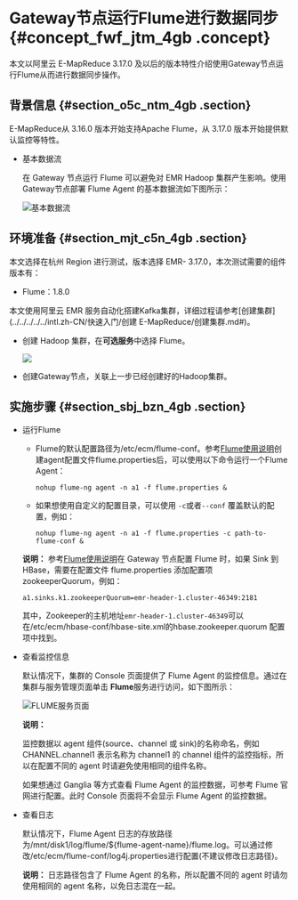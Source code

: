 # Gateway节点运行Flume进行数据同步 {#concept_fwf_jtm_4gb .concept}

本文以阿里云 E-MapReduce 3.17.0 及以后的版本特性介绍使用Gateway节点运行Flume从而进行数据同步操作。

## 背景信息 {#section_o5c_ntm_4gb .section}

E-MapReduce从 3.16.0 版本开始支持Apache Flume，从 3.17.0 版本开始提供默认监控等特性。

-   基本数据流

    在 Gateway 节点运行 Flume 可以避免对 EMR Hadoop 集群产生影响。使用 Gateway节点部署 Flume Agent 的基本数据流如下图所示：

    ![基本数据流](http://static-aliyun-doc.oss-cn-hangzhou.aliyuncs.com/assets/img/120368/154840830438178_zh-CN.png)


## 环境准备 {#section_mjt_c5n_4gb .section}

本文选择在杭州 Region 进行测试，版本选择 EMR- 3.17.0，本次测试需要的组件版本有：

-   Flume：1.8.0

本文使用阿里云 EMR 服务自动化搭建Kafka集群，详细过程请参考[创建集群](../../../../../intl.zh-CN/快速入门/创建 E-MapReduce/创建集群.md#)。

-   创建 Hadoop 集群，在**可选服务**中选择 Flume。

    ![](http://static-aliyun-doc.oss-cn-hangzhou.aliyuncs.com/assets/img/120368/154840830438191_zh-CN.png)

-   创建Gateway节点，关联上一步已经创建好的Hadoop集群。

## 实施步骤 {#section_sbj_bzn_4gb .section}

-   运行Flume

    -   Flume的默认配置路径为/etc/ecm/flume-conf。参考[Flume使用说明](../../../../../intl.zh-CN/用户指南/开源组件介绍/Flume使用说明.md#)创建agent配置文件flume.properties后，可以使用以下命令运行一个Flume Agent：

        ```
        nohup flume-ng agent -n a1 -f flume.properties &
        ```

    -   如果想使用自定义的配置目录，可以使用 `-c`或者`--conf` 覆盖默认的配置，例如：

        ```
        nohup flume-ng agent -n a1 -f flume.properties -c path-to-flume-conf &
        ```

    **说明：** 参考[Flume使用说明](../../../../../intl.zh-CN/用户指南/开源组件介绍/Flume使用说明.md#)在 Gateway 节点配置 Flume 时，如果 Sink 到 HBase，需要在配置文件 flume.properties 添加配置项 zookeeperQuorum，例如：

    ```
    a1.sinks.k1.zookeeperQuorum=emr-header-1.cluster-46349:2181
    ```

    其中，Zookeeper的主机地址`emr-header-1.cluster-46349`可以在/etc/ecm/hbase-conf/hbase-site.xml的hbase.zookeeper.quorum 配置项中找到。

-   查看监控信息

    默认情况下，集群的 Console 页面提供了 Flume Agent 的监控信息。通过在集群与服务管理页面单击 **Flume**服务进行访问，如下图所示：

    ![FLUME服务页面](http://static-aliyun-doc.oss-cn-hangzhou.aliyuncs.com/assets/img/120368/154840830438198_zh-CN.png)

    **说明：** 

    监控数据以 agent 组件\(source、channel 或 sink\)的名称命名，例如CHANNEL.channel1 表示名称为 channel1 的 channel 组件的监控指标，所以在配置不同的 agent 时请避免使用相同的组件名称。

    如果想通过 Ganglia 等方式查看 Flume Agent 的监控数据，可参考 Flume 官网进行配置。此时 Console 页面将不会显示 Flume Agent 的监控数据。

-   查看日志

    默认情况下，Flume Agent 日志的存放路径为/mnt/disk1/log/flume/$\{flume-agent-name\}/flume.log。可以通过修改/etc/ecm/flume-conf/log4j.properties进行配置\(不建议修改日志路径\)。

    **说明：** 日志路径包含了 Flume Agent 的名称，所以配置不同的 agent 时请勿使用相同的 agent 名称，以免日志混在一起。


